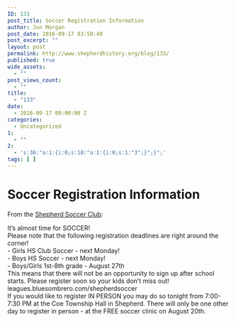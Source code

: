 ```yaml
---
ID: 133
post_title: Soccer Registration Information
author: Jon Morgan
post_date: 2016-09-17 03:50:49
post_excerpt: ""
layout: post
permalink: http://www.shepherdhistory.org/blog/133/
published: true
wide_assets:
  - ""
post_views_count:
  - ""
title:
  - "133"
date:
  - 2016-09-17 00:00:00 Z
categories:
  - Uncategorized
1:
  - ""
2:
  - 's:36:"a:1:{i:0;s:18:"a:1:{i:0;s:1:"3";}";}";'
tags: [ ]
---
```

<h1 class="c2 c4">Soccer Registration Information</h1>

From the <a class="c1" href="https://www.google.com/url?q=https://www.facebook.com/shepherdsoccerclub/posts/1337949992899652&amp;sa=D&amp;ust=1470959532118000&amp;usg=AFQjCNEQ1M0hiIj3zIAndHp8OK2adb8nSg">Shepherd Soccer Club</a>:

It’s almost time for SOCCER!<br />Please note that the following registration deadlines are right around the corner!<br />- Girls HS Club Soccer - next Monday!<br />- Boys HS Soccer - next Monday!<br />- Boys/Girls 1st-8th grade - August 27th<br />This means that there will not be an opportunity to sign up after school starts. Please register soon so your kids don’t miss out!<br />leagues.bluesombrero.com/shepherdsoccer<br />If you would like to register IN PERSON you may do so tonight from 7:00-7:30 PM at the Coe Township Hall in Shepherd. There will only be one other day to register in person - at the FREE soccer clinic on August 20th.